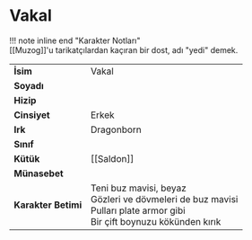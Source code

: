 # Vakal   
  
!!! note inline end "Karakter Notları"  
	[[Muzog]]'u tarikatçılardan kaçıran bir dost, adı "yedi" demek.     
  
|  |  |  
|---|---|  
| **İsim** | Vakal |  
| **Soyadı** |  |  
| **Hizip** |  |  
| **Cinsiyet** | Erkek |  
| **Irk** | Dragonborn |  
| **Sınıf** |  |  
| **Kütük** | [[Saldon]] |  
| **Münasebet** |  |  
| **Karakter Betimi** | Teni buz mavisi, beyaz<br>Gözleri ve dövmeleri de buz mavisi<br>Pulları plate armor gibi<br>Bir çift boynuzu kökünden kırık |  
  
  
